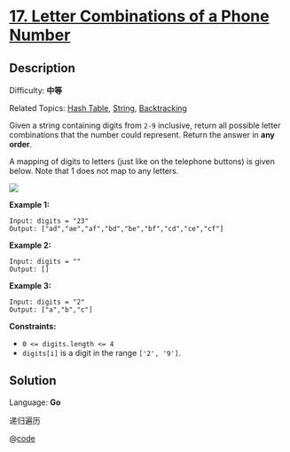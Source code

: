 # [17\. Letter Combinations of a Phone Number](https://leetcode.cn/problems/letter-combinations-of-a-phone-number/)

## Description

Difficulty: **中等**  

Related Topics: [Hash Table](https://leetcode.cn/tag/https://leetcode.cn/tag/hash-table//), [String](https://leetcode.cn/tag/https://leetcode.cn/tag/string//), [Backtracking](https://leetcode.cn/tag/https://leetcode.cn/tag/backtracking//)


Given a string containing digits from `2-9` inclusive, return all possible letter combinations that the number could represent. Return the answer in **any order**.

A mapping of digits to letters (just like on the telephone buttons) is given below. Note that 1 does not map to any letters.

![](https://assets.leetcode.com/uploads/2022/03/15/1200px-telephone-keypad2svg.png)

**Example 1:**

```
Input: digits = "23"
Output: ["ad","ae","af","bd","be","bf","cd","ce","cf"]
```

**Example 2:**

```
Input: digits = ""
Output: []
```

**Example 3:**

```
Input: digits = "2"
Output: ["a","b","c"]
```

**Constraints:**

*   `0 <= digits.length <= 4`
*   `digits[i]` is a digit in the range `['2', '9']`.


## Solution

Language: **Go**

递归遍历

@[code](@IOI/17-main.go)
